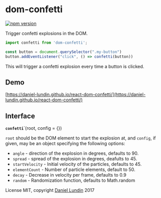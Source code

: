 # dom-confetti

[![npm version](https://badge.fury.io/js/dom-confetti.svg)](https://www.npmjs.com/package/dom-confetti)

Trigger confetti explosions in the DOM.

```js
import confetti from 'dom-confetti';

const button = document.querySelector(".my-button")
button.addEventListener("click", () => confetti(button))
```

This will trigger a confetti explosion every time a button is clicked.

## Demo

[https://daniel-lundin.github.io/react-dom-confetti/](https://daniel-lundin.github.io/react-dom-confetti/)

## Interface

**`confetti`**`(root, config = {})

`root` should be the DOM element to start the explosion at, and
`config`, if given, may be an object specifying the following options:

- `angle` - direction of the explosion in degrees, defaults to 90.
- `spread` - spread of the explosion in degrees,  deafults to 45.
- `startVelocity` - Initial velocity of the particles, defaults to 45.
- `elementCount` - Number of particle elements, default to 50.
- `decay` - Decrease in velocity per frame, defaults to 0.9
- `random` - Randomization function, defaults to Math.random

License MIT, copyright [Daniel Lundin](https://www.twitter.com/daniel-lundin) 2017
